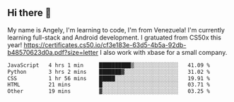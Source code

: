 ## Hi there 👋
My name is Angely, I'm learning to code, I'm from Venezuela!
I'm currently learning full-stack and Android development.
I gratuated from CS50x this year! https://certificates.cs50.io/cf3e183e-63d5-4b5a-92db-b48570623d0a.pdf?size=letter
I also work with xbase for a small company.

 <!--START_SECTION:waka-->

```txt
JavaScript   4 hrs 1 min     ██████████▒░░░░░░░░░░░░░░   41.09 %
Python       3 hrs 2 mins    ███████▓░░░░░░░░░░░░░░░░░   31.02 %
CSS          1 hr 56 mins    █████░░░░░░░░░░░░░░░░░░░░   19.91 %
HTML         21 mins         █░░░░░░░░░░░░░░░░░░░░░░░░   03.71 %
Other        19 mins         ▓░░░░░░░░░░░░░░░░░░░░░░░░   03.25 %
```

<!--END_SECTION:waka-->
<!--
**angelycontrerasr/angelycontrerasr** is a ✨ _special_ ✨ repository because its `README.md` (this file) appears on your GitHub profile.

Here are some ideas to get you started:

- 🔭 I’m currently working on ...
- 🌱 I’m currently learning ...
- 👯 I’m looking to collaborate on ...
- 🤔 I’m looking for help with ...
- 💬 Ask me about ...
- 📫 How to reach me: ...
- 😄 Pronouns: ...
- ⚡ Fun fact: ...
-->
